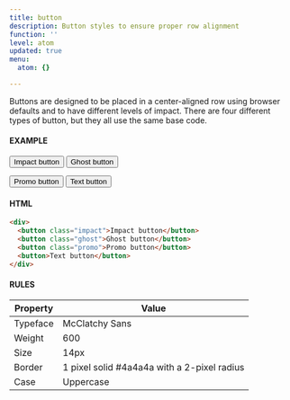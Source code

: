 ```yaml
---
title: button
description: Button styles to ensure proper row alignment
function: ''
level: atom
updated: true
menu:
  atom: {}

---
```

Buttons are designed to be placed in a center-aligned row using browser defaults and to have different levels of impact. There are four different types of button, but they all use the same base code.

#### EXAMPLE

<div>
<button class="impact button">Impact button</button>
<button class="ghost button">Ghost button</button>

<button class="promo button">Promo button</button>
<button class="button">Text button</button>
</div>

#### HTML

```html
<div>
  <button class="impact">Impact button</button>
  <button class="ghost">Ghost button</button>
  <button class="promo">Promo button</button>
  <button>Text button</button>
</div>
```

#### RULES

| Property | Value |
| --- | --- |
| Typeface | McClatchy Sans |
| Weight | 600 |
| Size | 14px |
| Border | 1 pixel solid #4a4a4a with a 2-pixel radius |
| Case | Uppercase |
